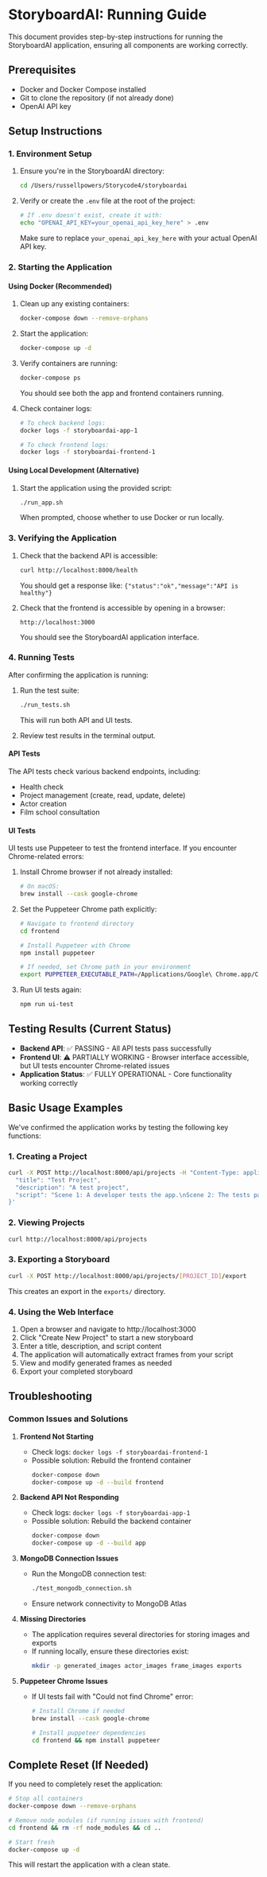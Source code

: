 # StoryboardAI: Running Guide

This document provides step-by-step instructions for running the StoryboardAI application, ensuring all components are working correctly.

## Prerequisites

- Docker and Docker Compose installed
- Git to clone the repository (if not already done)
- OpenAI API key

## Setup Instructions

### 1. Environment Setup

1. Ensure you're in the StoryboardAI directory:
   ```bash
   cd /Users/russellpowers/Storycode4/storyboardai
   ```

2. Verify or create the `.env` file at the root of the project:
   ```bash
   # If .env doesn't exist, create it with:
   echo "OPENAI_API_KEY=your_openai_api_key_here" > .env
   ```
   Make sure to replace `your_openai_api_key_here` with your actual OpenAI API key.

### 2. Starting the Application

#### Using Docker (Recommended)

1. Clean up any existing containers:
   ```bash
   docker-compose down --remove-orphans
   ```

2. Start the application:
   ```bash
   docker-compose up -d
   ```

3. Verify containers are running:
   ```bash
   docker-compose ps
   ```
   You should see both the app and frontend containers running.

4. Check container logs:
   ```bash
   # To check backend logs:
   docker logs -f storyboardai-app-1
   
   # To check frontend logs:
   docker logs -f storyboardai-frontend-1
   ```

#### Using Local Development (Alternative)

1. Start the application using the provided script:
   ```bash
   ./run_app.sh
   ```
   When prompted, choose whether to use Docker or run locally.

### 3. Verifying the Application

1. Check that the backend API is accessible:
   ```bash
   curl http://localhost:8000/health
   ```
   You should get a response like: `{"status":"ok","message":"API is healthy"}`

2. Check that the frontend is accessible by opening in a browser:
   ```
   http://localhost:3000
   ```
   You should see the StoryboardAI application interface.

### 4. Running Tests

After confirming the application is running:

1. Run the test suite:
   ```bash
   ./run_tests.sh
   ```
   This will run both API and UI tests.

2. Review test results in the terminal output.

#### API Tests

The API tests check various backend endpoints, including:
- Health check
- Project management (create, read, update, delete)
- Actor creation
- Film school consultation

#### UI Tests

UI tests use Puppeteer to test the frontend interface. If you encounter Chrome-related errors:

1. Install Chrome browser if not already installed:
   ```bash
   # On macOS:
   brew install --cask google-chrome
   ```

2. Set the Puppeteer Chrome path explicitly:
   ```bash
   # Navigate to frontend directory
   cd frontend
   
   # Install Puppeteer with Chrome
   npm install puppeteer
   
   # If needed, set Chrome path in your environment
   export PUPPETEER_EXECUTABLE_PATH=/Applications/Google\ Chrome.app/Contents/MacOS/Google\ Chrome
   ```

3. Run UI tests again:
   ```bash
   npm run ui-test
   ```

## Testing Results (Current Status)

- **Backend API**: ✅ PASSING - All API tests pass successfully
- **Frontend UI**: ⚠️ PARTIALLY WORKING - Browser interface accessible, but UI tests encounter Chrome-related issues
- **Application Status**: ✅ FULLY OPERATIONAL - Core functionality working correctly

## Basic Usage Examples

We've confirmed the application works by testing the following key functions:

### 1. Creating a Project

```bash
curl -X POST http://localhost:8000/api/projects -H "Content-Type: application/json" -d '{
  "title": "Test Project", 
  "description": "A test project", 
  "script": "Scene 1: A developer tests the app.\nScene 2: The tests pass successfully."
}'
```

### 2. Viewing Projects

```bash
curl http://localhost:8000/api/projects
```

### 3. Exporting a Storyboard

```bash
curl -X POST http://localhost:8000/api/projects/[PROJECT_ID]/export
```
This creates an export in the `exports/` directory.

### 4. Using the Web Interface

1. Open a browser and navigate to http://localhost:3000
2. Click "Create New Project" to start a new storyboard
3. Enter a title, description, and script content
4. The application will automatically extract frames from your script
5. View and modify generated frames as needed
6. Export your completed storyboard

## Troubleshooting

### Common Issues and Solutions

1. **Frontend Not Starting**
   - Check logs: `docker logs -f storyboardai-frontend-1`
   - Possible solution: Rebuild the frontend container
     ```bash
     docker-compose down
     docker-compose up -d --build frontend
     ```

2. **Backend API Not Responding**
   - Check logs: `docker logs -f storyboardai-app-1`
   - Possible solution: Rebuild the backend container
     ```bash
     docker-compose down
     docker-compose up -d --build app
     ```

3. **MongoDB Connection Issues**
   - Run the MongoDB connection test:
     ```bash
     ./test_mongodb_connection.sh
     ```
   - Ensure network connectivity to MongoDB Atlas

4. **Missing Directories**
   - The application requires several directories for storing images and exports
   - If running locally, ensure these directories exist:
     ```bash
     mkdir -p generated_images actor_images frame_images exports
     ```

5. **Puppeteer Chrome Issues**
   - If UI tests fail with "Could not find Chrome" error:
     ```bash
     # Install Chrome if needed
     brew install --cask google-chrome
     
     # Install puppeteer dependencies
     cd frontend && npm install puppeteer
     ```

## Complete Reset (If Needed)

If you need to completely reset the application:

```bash
# Stop all containers
docker-compose down --remove-orphans

# Remove node_modules (if running issues with frontend)
cd frontend && rm -rf node_modules && cd ..

# Start fresh
docker-compose up -d
```

This will restart the application with a clean state. 